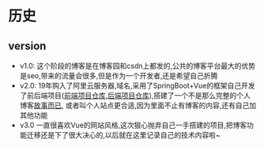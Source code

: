 # 历史



## version
- v1.0: 这个阶段的博客是在博客园和csdn上都发的,公共的博客平台最大的优势是seo,带来的流量会很多,但是作为一个开发者,还是希望自己折腾
- v2.0: 19年购入了阿里云服务器,域名,采用了SpringBoot+Vue的框架自己开发了前后端项目([前端项目仓库](https://github.com/storyxc/storyxc-c),[后端项目仓库](https://github.com/storyxc/story)),搭建了一个不是那么完整的个人博客[故事而已](https://www.storyxc.com),
或者叫个人站点更合适,因为里面不止有博客的内容,还有自己加其他功能
- v3.0 一直很喜欢Vue的网站风格,这次狠心抛弃自己一手搭建的项目,把博客功能迁移还是下了很大决心的,以后就在这里记录自己的技术内容啦~
